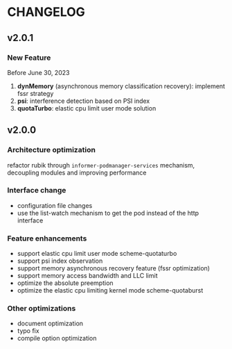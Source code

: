 # CHANGELOG

## v2.0.1

### New Feature

Before June 30, 2023

1. **dynMemory** (asynchronous memory classification recovery): implement fssr strategy
2. **psi**: interference detection based on PSI index
3. **quotaTurbo**: elastic cpu limit user mode solution

## v2.0.0

### Architecture optimization

refactor rubik through `informer-podmanager-services` mechanism, decoupling modules and improving performance

### Interface change

- configuration file changes
- use the list-watch mechanism to get the pod instead of the http interface

### Feature enhancements

- support elastic cpu limit user mode scheme-quotaturbo
- support psi index observation
- support memory asynchronous recovery feature (fssr optimization)
- support memory access bandwidth and LLC limit
- optimize the absolute preemption
- optimize the elastic cpu limiting kernel mode scheme-quotaburst

### Other optimizations

- document optimization
- typo fix
- compile option optimization
